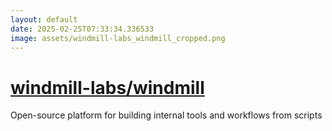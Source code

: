 ```yaml
---
layout: default
date: 2025-02-25T07:33:34.336533
image: assets/windmill-labs_windmill_cropped.png
---
```


# [windmill-labs/windmill](https://github.com/windmill-labs/windmill)

Open-source platform for building internal tools and workflows from scripts
